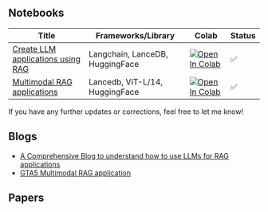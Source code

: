 
## Notebooks

| Title                               | Frameworks/Library                                  | Colab                                                                                                                   | Status |
|-------------------------------------|------------------------------------------------------|-------------------------------------------------------------------------------------------------------------------------|--------|
| [Create LLM applications using RAG](https://vipul-maheshwari.github.io/2024/02/14/rag-application-with-langchain) | Langchain, LanceDB, HuggingFace  | [![Open In Colab](https://colab.research.google.com/assets/colab-badge.svg)](https://colab.research.google.com/drive1YsOfovVdNPBwCDMWHvLfOaNtqXn4qXTs?usp=sharing) | ✅     |
| [Multimodal RAG applications](https://vipul-maheshwari.github.io/2024/03/03/multimodal-rag-application)   | Lancedb, ViT-L/14, HuggingFace  | [![Open In Colab](https://colab.research.google.com/assets/colab-badge.svg)](https://colab.research.google.com/drive/1LM-WrDSBXpiMZ94CtaMCaGHlkxqGR6WK?usp=sharing) | ✅   |


If you have any further updates or corrections, feel free to let me know!




## Blogs

- [A Comprehensive Blog to understand how to use LLMs for RAG applications](https://vipul-maheshwari.github.io/2024/02/14/rag-application-with-langchain)
- [GTA5 Multimodal RAG application](https://vipul-maheshwari.github.io/2024/03/03/multimodal-rag-application)

## Papers
